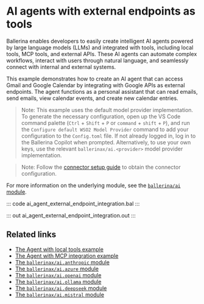 # AI agents with external endpoints as tools

Ballerina enables developers to easily create intelligent AI agents powered by large language models (LLMs) and integrated with tools, including local tools, MCP tools, and external APIs. These AI agents can automate complex workflows, interact with users through natural language, and seamlessly connect with internal and external systems.

This example demonstrates how to create an AI agent that can access Gmail and Google Calendar by integrating with Google APIs as external endpoints. The agent functions as a personal assistant that can read emails, send emails, view calendar events, and create new calendar entries.

> Note: This example uses the default model provider implementation. To generate the necessary configuration, open up the VS Code command palette (`Ctrl` + `Shift` + `P` or `command` + `shift` + `P`), and run the `Configure default WSO2 Model Provider` command to add your configuration to the `Config.toml` file. If not already logged in, log in to the Ballerina Copilot when prompted. Alternatively, to use your own keys, use the relevant `ballerinax/ai.<provider>` model provider implementation. 

> Note: Follow the [connector setup guide](https://central.ballerina.io/ballerinax/googleapis.gmail/latest#setup-guide) to obtain the connector configuration.

For more information on the underlying module, see the [`ballerina/ai` module](https://lib.ballerina.io/ballerina/ai/latest/).

::: code ai_agent_external_endpoint_integration.bal :::

::: out ai_agent_external_endpoint_integration.out :::

## Related links
- [The Agent with local tools example](/learn/by-example/ai-agent-local-tools)
- [The Agent with MCP integration example](/learn/by-example/ai-agent-mcp-integration)
- [The `ballerinax/ai.anthropic` module](https://central.ballerina.io/ballerinax/ai.anthropic/latest)
- [The `ballerinax/ai.azure` module](https://central.ballerina.io/ballerinax/ai.azure/latest)
- [The `ballerinax/ai.openai` module](https://central.ballerina.io/ballerinax/ai.openai/latest)
- [The `ballerinax/ai.ollama` module](https://central.ballerina.io/ballerinax/ai.ollama/latest)
- [The `ballerinax/ai.deepseek` module](https://central.ballerina.io/ballerinax/ai.deepseek/latest)
- [The `ballerinax/ai.mistral` module](https://central.ballerina.io/ballerinax/ai.mistral/latest)
